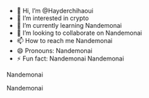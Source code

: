 - 👋 Hi, I’m @Hayderchihaoui
- 👀 I’m interested in crypto
- 🌱 I’m currently learning Nandemonai 
- 💞️ I’m looking to collaborate on Nandemonai
- 📫 How to reach me Nandemonai 
- 😄 Pronouns: Nandemonai
- ⚡ Fun fact: Nandemonai 
Nandemonai
<!--- Nandemonai
Hayderchihaoui/Hayderchihaoui is a ✨ Nandemonai ✨ repository because its `README.md` (this file) appears on your GitHub profile.
You can click the Preview link to take a look at your changes.
---> Nandemonai
Nandemonai
